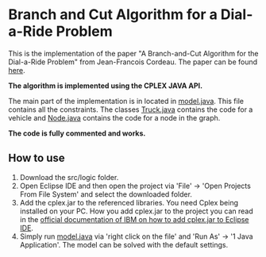 # Branch and Cut Algorithm for a Dial-a-Ride Problem
This is the implementation of the paper "A Branch-and-Cut Algorithm for the Dial-a-Ride Problem" from Jean-Francois Cordeau. The paper can be found [here](https://pdfs.semanticscholar.org/a047/2611e636eb8d7f4225affb9980a9cd3c2791.pdf).

**The algorithm is implemented using the CPLEX JAVA API.**

The main part of the implementation is in located in [model.java](https://github.com/grthor/Branch-and-Cut-for-a-DARP/blob/master/src/logic/model.java). This file contains all the constraints. The classes [Truck.java](https://github.com/grthor/Branch-and-Cut-for-a-DARP/blob/master/src/logic/Truck.java) contains the code for a vehicle and [Node.java](https://github.com/grthor/Branch-and-Cut-for-a-DARP/blob/master/src/logic/Node.java) contains the code for a node in the graph.

**The code is fully commented and works.**

## How to use

1. Download the src/logic folder.
2. Open Eclipse IDE and then open the project via 'File' -> 'Open Projects From File System' and select the downloaded folder.
3. Add the cplex.jar to the referenced libraries. You need Cplex being installed on your PC. How you add cplex.jar to the project you can read in the [official documentation of IBM on how to add cplex.jar to Eclipse IDE](https://www.ibm.com/support/pages/configuring-eclipse-java-ide-use-cplex-libraries).
4. Simply run [model.java](https://github.com/grthor/Branch-and-Cut-for-a-DARP/blob/master/src/logic/model.java) via 'right click on the file' and 'Run As' -> '1 Java Application'. The model can be solved with the default settings.
